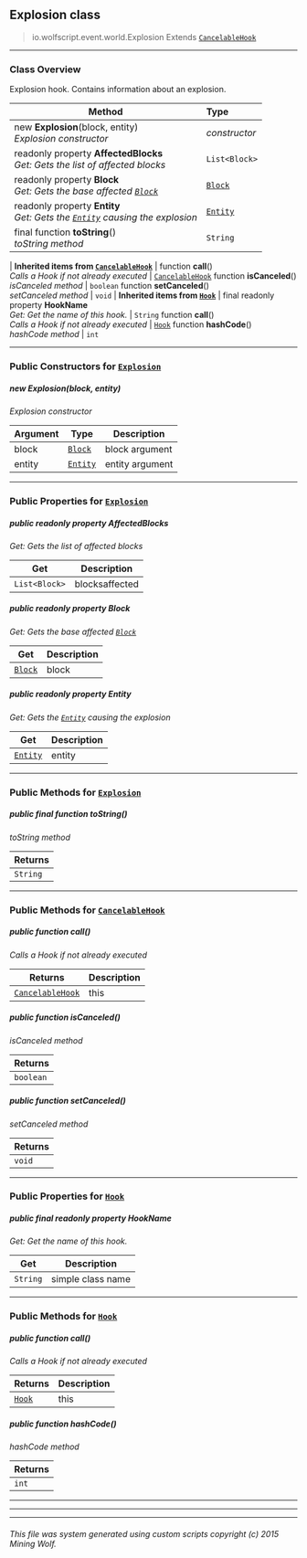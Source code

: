 ## Explosion __class__

>io.wolfscript.event.world.Explosion
>Extends [`CancelableHook`](../../hook/CancelableHook.md)

---

### Class Overview

Explosion hook. Contains information about an explosion.

Method | Type   
--- | :--- 
new __Explosion__(block, entity) <br> _Explosion constructor_ | _constructor_
 readonly property __AffectedBlocks__ <br> _Get: Gets the list of affected blocks_ | `List<Block>`
 readonly property __Block__ <br> _Get: Gets the base affected [`Block`](../../api/world/blocks/Block.md)_ | [`Block`](../../api/world/blocks/Block.md)
 readonly property __Entity__ <br> _Get: Gets the [`Entity`](../../api/entity/Entity.md) causing the explosion_ | [`Entity`](../../api/entity/Entity.md)
final function __toString__() <br> _toString method_ | `String`
 |
__Inherited items from [`CancelableHook`](../../hook/CancelableHook.md)__ |
 function __call__() <br> _Calls a Hook if not already executed_ | [`CancelableHook`](../../hook/CancelableHook.md)
 function __isCanceled__() <br> _isCanceled method_ | `boolean`
 function __setCanceled__() <br> _setCanceled method_ | `void`
 |
__Inherited items from [`Hook`](../../hook/Hook.md)__ |
final readonly property __HookName__ <br> _Get: Get the name of this hook._ | `String`
 function __call__() <br> _Calls a Hook if not already executed_ | [`Hook`](../../hook/Hook.md)
 function __hashCode__() <br> _hashCode method_ | `int`







---

### Public Constructors for [`Explosion`](Explosion.md)

##### <a id='explosion'></a>new __Explosion__(block, entity) 

_Explosion constructor_

Argument | Type | Description  
--- | --- | --- 
block | [`Block`](../../api/world/blocks/Block.md) | block argument
entity | [`Entity`](../../api/entity/Entity.md) | entity argument

---

### Public Properties for [`Explosion`](Explosion.md)

##### <a id='affectedblocks'></a>public  readonly property __AffectedBlocks__

_Get: Gets the list of affected blocks_

Get | Description
--- | --- 
`List<Block>` | blocksaffected



##### <a id='block'></a>public  readonly property __Block__

_Get: Gets the base affected [`Block`](../../api/world/blocks/Block.md)_

Get | Description
--- | --- 
[`Block`](../../api/world/blocks/Block.md) | block



##### <a id='entity'></a>public  readonly property __Entity__

_Get: Gets the [`Entity`](../../api/entity/Entity.md) causing the explosion_

Get | Description
--- | --- 
[`Entity`](../../api/entity/Entity.md) | entity



---

### Public Methods for [`Explosion`](Explosion.md)

##### <a id='tostring'></a>public final function __toString__()

_toString method_

Returns | 
--- | 
`String` |


---

### Public Methods for [`CancelableHook`](../../hook/CancelableHook.md)

##### <a id='call'></a>public  function __call__()

_Calls a Hook if not already executed_

Returns | Description
--- | --- 
[`CancelableHook`](../../hook/CancelableHook.md) | this


##### <a id='iscanceled'></a>public  function __isCanceled__()

_isCanceled method_

Returns | 
--- | 
`boolean` |


##### <a id='setcanceled'></a>public  function __setCanceled__()

_setCanceled method_

Returns | 
--- | 
`void` |


---

### Public Properties for [`Hook`](../../hook/Hook.md)

##### <a id='hookname'></a>public final readonly property __HookName__

_Get: Get the name of this hook._

Get | Description
--- | --- 
`String` | simple class name



---

### Public Methods for [`Hook`](../../hook/Hook.md)

##### <a id='call'></a>public  function __call__()

_Calls a Hook if not already executed_

Returns | Description
--- | --- 
[`Hook`](../../hook/Hook.md) | this


##### <a id='hashcode'></a>public  function __hashCode__()

_hashCode method_

Returns | 
--- | 
`int` |


---


---


---


###### This file was system generated using custom scripts copyright (c) 2015 Mining Wolf.
	

